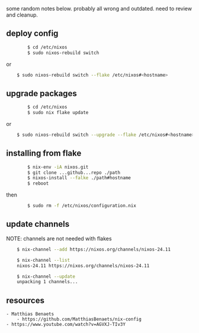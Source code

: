some random notes below.  probably all wrong and outdated.  need to review and cleanup.

## deploy config

```sh
        $ cd /etc/nixos
        $ sudo nixos-rebuild switch
```
or
```sh
	$ sudo nixos-rebuild switch --flake /etc/nixos#<hostname>
```

## upgrade packages

```sh
        $ cd /etc/nixos
        $ sudo nix flake update
```
or
```sh
	$ sudo nixos-rebuild switch --upgrade --flake /etc/nixos#<hostname>
```

## installing from flake

```sh
        $ nix-env -iA nixos.git
        $ git clone ...github...repo ./path
        $ nixos-install --falke ./path#hostname
        $ reboot
```
then
```sh
        $ sudo rm -f /etc/nixos/configuration.nix
```

## update channels

NOTE: channels are not needed with flakes

```sh
	$ nix-channel --add https://nixos.org/channels/nixos-24.11

	$ nix-channel --list 
	nixos-24.11 https://nixos.org/channels/nixos-24.11

	$ nix-channel --update
	unpacking 1 channels...
```

## resources

    - Matthias Benaets
        - https://github.com/MatthiasBenaets/nix-config
	- https://www.youtube.com/watch?v=AGVXJ-TIv3Y
